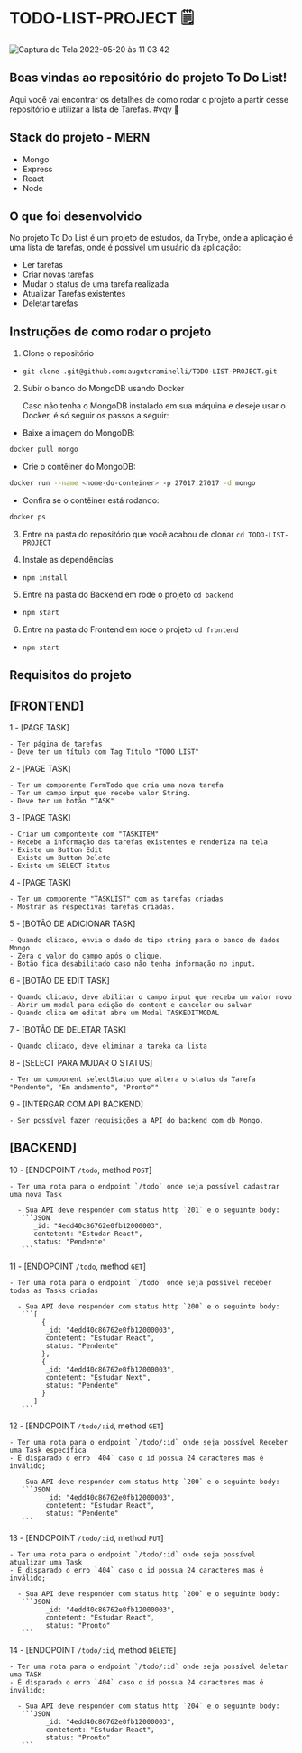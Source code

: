# TODO-LIST-PROJECT 🗒

![Captura de Tela 2022-05-20 às 11 03 42](https://user-images.githubusercontent.com/83237861/169544967-e213028f-1fb5-4e12-a739-e58d571137ee.png)

## Boas vindas ao repositório do projeto To Do List!

Aqui você vai encontrar os detalhes de como rodar o projeto a partir desse repositório e utilizar a lista de Tarefas. #vqv 🚀

## Stack do projeto - MERN
* Mongo
* Express
* React
* Node

## O que foi desenvolvido

No projeto To Do List é um projeto de estudos, da Trybe, onde a aplicação é uma lista de tarefas, onde é possível um usuário da aplicação:

* Ler tarefas
* Criar novas tarefas
* Mudar o status de uma tarefa realizada
* Atualizar Tarefas existentes
* Deletar tarefas


## Instruções de como rodar o projeto

1. Clone o repositório
- `git clone .git@github.com:augutoraminelli/TODO-LIST-PROJECT.git`

2. Subir o banco do MongoDB usando Docker

   Caso não tenha o MongoDB instalado em sua máquina e deseje usar o Docker, é só seguir os passos a seguir:

 - Baixe a imagem do MongoDB:

```sh
docker pull mongo
```

 - Crie o contêiner do MongoDB:

```sh
docker run --name <nome-do-conteiner> -p 27017:27017 -d mongo
```

 - Confira se o contêiner está rodando:

```sh
docker ps
```

3. Entre na pasta do repositório que você acabou de clonar
 `cd TODO-LIST-PROJECT`

4. Instale as dependências
- `npm install`

5. Entre na pasta do Backend em rode o projeto
 `cd backend`
- `npm start`

6. Entre na pasta do Frontend em rode o projeto
 `cd frontend`
- `npm start`



## Requisitos do projeto

## [FRONTEND]

1 - [PAGE TASK]

    - Ter página de tarefas
    - Deve ter um título com Tag Título "TODO LIST"
  
2 - [PAGE TASK]

    - Ter um componente FormTodo que cria uma nova tarefa 
    - Ter um campo input que recebe valor String.
    - Deve ter um botão "TASK"
      
3 - [PAGE TASK]

    - Criar um compontente com "TASKITEM"
    - Recebe a informação das tarefas existentes e renderiza na tela
    - Existe um Button Edit
    - Existe um Button Delete
    - Existe um SELECT Status
        
4 - [PAGE TASK]

    - Ter um componente "TASKLIST" com as tarefas criadas 
    - Mostrar as respectivas tarefas criadas.
    
5 - [BOTÃO DE ADICIONAR TASK]

    - Quando clicado, envia o dado do tipo string para o banco de dados Mongo
    - Zera o valor do campo após o clique.
    - Botão fica desabilitado caso não tenha informação no input.

6 - [BOTÃO DE EDIT TASK]

    - Quando clicado, deve abilitar o campo input que receba um valor novo
    - Abrir um modal para edição do content e cancelar ou salvar
    - Quando clica em editat abre um Modal TASKEDITMODAL
   
7 - [BOTÃO DE DELETAR TASK]

    - Quando clicado, deve eliminar a tareka da lista

8 - [SELECT PARA MUDAR O STATUS]

    - Ter um component selectStatus que altera o status da Tarefa "Pendente", "Em andamento", "Pronto""

9 - [INTERGAR COM API BACKEND]

    - Ser possível fazer requisições a API do backend com db Mongo. 
   
## [BACKEND]

10 - [ENDOPOINT  `/todo`,  method  `POST`]
   
    - Ter uma rota para o endpoint `/todo` onde seja possível cadastrar uma nova Task

      - Sua API deve responder com status http `201` e o seguinte body:
       ```JSON
          _id: "4edd40c86762e0fb12000003",
          contetent: "Estudar React",
          status: "Pendente"
       ``` 
       
11 - [ENDOPOINT  `/todo`,  method  `GET`]
   
    - Ter uma rota para o endpoint `/todo` onde seja possível receber todas as Tasks criadas

      - Sua API deve responder com status http `200` e o seguinte body:
       ```[
            {
             _id: "4edd40c86762e0fb12000003",
             contetent: "Estudar React",
             status: "Pendente"
            },
            {
             _id: "4edd40c86762e0fb12000003",
             contetent: "Estudar Next",
             status: "Pendente"
            }
          ]
       ``` 
 
 12 - [ENDOPOINT  `/todo/:id`,  method  `GET`]
   
    - Ter uma rota para o endpoint `/todo/:id` onde seja possível Receber uma Task específica
    - É disparado o erro `404` caso o id possua 24 caracteres mas é inválido;

      - Sua API deve responder com status http `200` e o seguinte body:
       ```JSON
             _id: "4edd40c86762e0fb12000003",
             contetent: "Estudar React",
             status: "Pendente"
       ``` 
       
 13 - [ENDOPOINT  `/todo/:id`,  method  `PUT`]
   
    - Ter uma rota para o endpoint `/todo/:id` onde seja possível atualizar uma Task
    - É disparado o erro `404` caso o id possua 24 caracteres mas é inválido;

      - Sua API deve responder com status http `200` e o seguinte body:
       ```JSON
             _id: "4edd40c86762e0fb12000003",
             contetent: "Estudar React",
             status: "Pronto"
       ```
       
 14 - [ENDOPOINT  `/todo/:id`,  method  `DELETE`]
   
    - Ter uma rota para o endpoint `/todo/:id` onde seja possível deletar uma TASK
    - É disparado o erro `404` caso o id possua 24 caracteres mas é inválido;

      - Sua API deve responder com status http `204` e o seguinte body:
       ```JSON
             _id: "4edd40c86762e0fb12000003",
             contetent: "Estudar React",
             status: "Pronto"
       ``` 



